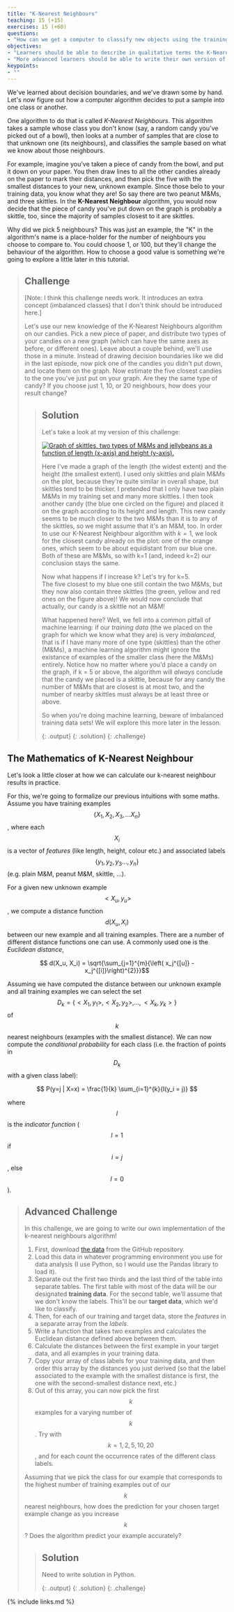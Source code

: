 ```yaml
---
title: "K-Nearest Neighbours"
teaching: 15 (+15)
exercises: 15 (+60)
questions:
- "How can we get a computer to classify new objects using the training data we recorded?"
objectives:
- "Learners should be able to describe in qualitative terms the K-Nearest Neighbours algorithm."
- "More advanced learners should be able to write their own version of the algorithm in code, and use the data they generated to classify new data points"
keypoints:
- ""
---
```


We've learned about decision boundaries, and we've drawn some by hand. Let's now figure out how a computer algorithm decides to put a 
sample into one class or another. 

One algorithm to do that is called *K-Nearest Neighbours*. This algorithm takes a sample whose class you don't know (say, a random candy you've picked out of a bowl), then looks at a number of samples that are close to that unknown one (its neighbours), and classifies the sample based on what we know about those neighbours. 

For example, imagine you've taken a piece of candy from the bowl, and put it down on your paper. You then draw lines to all the other candies already on the 
paper to mark their distances, and then pick the five  with the smallest distances to your new, unknown example. Since those belo
to your training data, you know what they are! So say there are two peanut M&Ms, and three skittles. In the **K-Nearest Neighbour** algorithm, you 
would now decide that the piece of candy you've put down on the graph is probably a skittle, too, since the majority of samples closest to it 
are skittles.

Why did we pick 5 neighbours? This was just an example, the "K" in the algorithm's name is a place-holder for the number of neighbours you 
choose to compare to. You could choose 1, or 100, but they'll change the behaviour of the algorithm. How to choose a good value is something 
we're going to explore a little later in this tutorial.
 
> ## Challenge
>
> [Note: I think this challenge needs work. It introduces an extra concept (imbalanced classes) that I don't think should be
> introduced here.]
>
>
> Let's use our new knowledge of the K-Nearest Neighbours algorithm on our candies. Pick a new piece of paper, 
> and distribute two types of your candies on a new graph (which can have the same axes as before, or different ones). 
> Leave about a couple behind, we'll use those in a minute. 
> Instead of drawing decision boundaries like we did in the last episode, now pick one of the candies you didn't 
> put down, and locate them on the graph. 
> Now estimate the five closest candies to the one you've just put on your graph. Are they the same type of candy?
> If you choose just 1, 10, or 20 neighbours, how does your result change?  
>
> > ## Solution
> >
> > Let's take a look at my version of this challenge:
> > 
> > <a href="{{ page.root }}/fig/sweets_knn.jpg"><img src="{{ page.root }}/fig/sweets_knn.jpg" alt="Graph of skittles, two types of M&Ms and jellybeans as a function of length (x-axis) and height (y-axis)." /></a>
> >
> > Here I've made a graph of the length (the widest extent) and the height (the smallest extent). I used only skittles and plain M&Ms 
> > on the plot, because they're quite similar in overall shape, but skittles tend to be thicker. I pretended that I only have two plain M&Ms in my 
> > training set and many more skittles. I then took another candy (the blue one circled on the figure) and placed it on the graph according to its height and length. This new candy seems to be much closer 
> > to the two M&Ms than it is to any of the skittles, so we might assume that it's an M&M, too. In order to use our K-Nearest Neighbour algorithm 
> > with $k = 1$, we look for the closest candy already on the plot: one of the orange ones, which seem to be about equidistant from our blue one.
> > Both of these are M&Ms, so with k=1 (and, indeed k=2) our conclusion stays the same.
> > 
> > Now what happens if I increase k? Let's try for k=5.   
> > The five  closest to my blue one still contain the two M&Ms, but they now also contain three skittles (the green, yellow and red ones on 
> > the figure above)! We would  now conclude that actually, our candy is a skittle not an M&M!
> >
> > What happened here? Well, we fell into a common pitfall of machine learning: if our *training data* (the  we placed on the graph for which 
> > we know what they are) is very _imbalanced_, that is if I have many more of one type (skittles) than the other (M&Ms), a machine learning 
> > algorithm might ignore the existance of examples of the smaller class (here the M&Ms) entirely. Notice how no matter where you'd place 
> > a candy on the graph, if k = 5 or above, the algorithm will *always* conclude that the candy we placed is a skittle, because for any candy the 
> > number of M&Ms that are closest is at most two, and the number of nearby skittles must always be at least three or above.   
> > 
> > So when you're doing machine learning, beware of imbalanced training data sets! We will explore this more later in the lesson.
> >
> > {: .output}
> {: .solution}
{: .challenge}

## The Mathematics of K-Nearest Neighbour

Let's look a little closer at how we can calculate our k-nearest neighbour results in practice.

For this, we're going to formalize our previous intuitions with some maths.
Assume you have training examples $$\{X_1, X_2, X_3, ... X_n\}$$, where each $$X_i$$ is a vector of 
_features_ (like length, height, colour etc.) and associated labels $$\{y_1, y_2, y_3 ..., y_n\}$$ (e.g. 
plain M&M, peanut M&M, skittle, ...). 

For a given new unknown example $$<X_u, y_u>$$, we compute a distance function $$d(X_u, X_i)$$ between our new 
example and all training examples. There are a number of different distance functions one can use. A commonly 
used one is the _Euclidean distance_, 

$$ d(X_u, X_i) = \sqrt{\sum_{j=1}^{m}{\left( x_j^{[u]} - x_j^{[i]}\right)^{2}}}$$

Assuming we have computed the distance between our unknown example and all training examples we can select the 
set $$D_k  = \{ <X_1, y_1>, <X_2, y_2>, ...,  <X_k, y_k> \} $$ of $$k$$ nearest neighbours (examples with the smallest 
distance). We can now compute the _conditional probability_ for each class (i.e. the fraction of points in $$D_k$$ with 
a given class label):

$$ P(y=j | X=x) = \frac{1}{k} \sum_{i=1}^{k}{I(y_i = j)} $$

where $$I$$ is the _indicator function_ ($$I = 1$$ if $$i=j$$, else $$I = 0$$).

> ## Advanced Challenge
>
> In this challenge, we are going to write our own implementation of the k-nearest neighbours algorithm!
> 
> 1) First, download [the data](candy_data) from the GitHub repository. 
> 2) Load this data in whatever programming environment you use for data analysis (I use Python, so I would use 
> the Pandas library to load it). 
> 3) Separate out the first two thirds and the last third of the table into separate tables. The first table with 
> most of the data will be our designated **training data**. For the second table, we'll assume that we don't know 
> the labels. This'll be our **target data**, which we'd like to classify.
> 4) Then, for each of our training and target data, store the *features* in a separate array from the *labels*.
> 5) Write a function that takes two examples and calculates the Euclidean distance defined above between them.
> 6) Calculate the distances between the first example in your target data, and all examples in your training data.
> 7) Copy your array of class labels for your training data, and then order this array by the distances you 
> just derived (so that the label associated to the example with the smallest distance is first, the one with the second-smallest
> distance next, etc.)
> 8) Out of this array, you can now pick the first $$k$$ examples for a varying number of $$k$$. Try with $$k = 1, 2, 5, 10, 20$$, and 
> for each count the occurrence rates of the different class labels.
> 
> Assuming that we pick the class for our example that corresponds to the highest number of training examples out of our $$k$$ nearest 
> neighbours, how does the prediction for your chosen target example change as you increase $$k$$? Does the algorithm predict your example
> accurately?
>
> > ## Solution
> > 
> > Need to write solution in Python.
> >
> > {: .output}
> {: .solution}
{: .challenge}
  

[candy_data]: https://github.com/ecml2020-teaching-candy/machine-learning-with-candy/tree/master/data
[candy_template]: https://github.com/ecml2020-teaching-candy/machine-learning-with-candy/tree/master/files

{% include links.md %}
